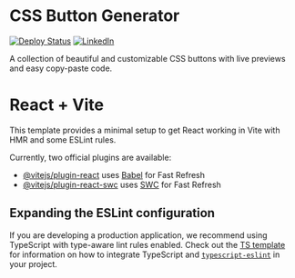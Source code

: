 # CSS Button Generator

[![Deploy Status](https://img.shields.io/badge/GitHub%20Pages-Live-brightgreen?style=flat-square&logo=github)](https://rudrasenareddy87.github.io/CSS-Button-Generator/)
[![LinkedIn](https://img.shields.io/badge/LinkedIn-Profile-0A66C2?style=flat-square&logo=linkedin&logoColor=white)](https://www.linkedin.com/in/rudrasenareddy/)



A collection of beautiful and customizable CSS buttons with live previews and easy copy-paste code.

# React + Vite

This template provides a minimal setup to get React working in Vite with HMR and some ESLint rules.

Currently, two official plugins are available:

- [@vitejs/plugin-react](https://github.com/vitejs/vite-plugin-react/blob/main/packages/plugin-react) uses [Babel](https://babeljs.io/) for Fast Refresh
- [@vitejs/plugin-react-swc](https://github.com/vitejs/vite-plugin-react/blob/main/packages/plugin-react-swc) uses [SWC](https://swc.rs/) for Fast Refresh

## Expanding the ESLint configuration

If you are developing a production application, we recommend using TypeScript with type-aware lint rules enabled. Check out the [TS template](https://github.com/vitejs/vite/tree/main/packages/create-vite/template-react-ts) for information on how to integrate TypeScript and [`typescript-eslint`](https://typescript-eslint.io) in your project.
